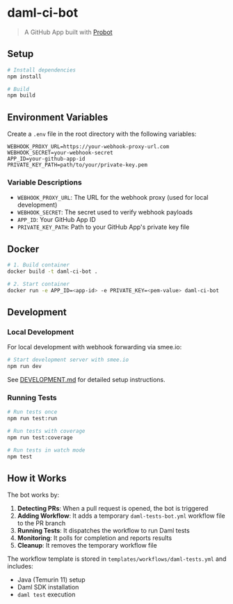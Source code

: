# daml-ci-bot

> A GitHub App built with [Probot](https://github.com/probot/probot)

## Setup

```sh
# Install dependencies
npm install

# Build
npm build
```

## Environment Variables

Create a `.env` file in the root directory with the following variables:

```env
WEBHOOK_PROXY_URL=https://your-webhook-proxy-url.com
WEBHOOK_SECRET=your-webhook-secret
APP_ID=your-github-app-id
PRIVATE_KEY_PATH=path/to/your/private-key.pem
```

### Variable Descriptions

- `WEBHOOK_PROXY_URL`: The URL for the webhook proxy (used for local development)
- `WEBHOOK_SECRET`: The secret used to verify webhook payloads
- `APP_ID`: Your GitHub App ID
- `PRIVATE_KEY_PATH`: Path to your GitHub App's private key file

## Docker

```sh
# 1. Build container
docker build -t daml-ci-bot .

# 2. Start container
docker run -e APP_ID=<app-id> -e PRIVATE_KEY=<pem-value> daml-ci-bot
```

## Development

### Local Development

For local development with webhook forwarding via smee.io:

```sh
# Start development server with smee.io
npm run dev
```

See [DEVELOPMENT.md](DEVELOPMENT.md) for detailed setup instructions.

### Running Tests

```sh
# Run tests once
npm run test:run

# Run tests with coverage
npm run test:coverage

# Run tests in watch mode
npm test
```

## How it Works

The bot works by:

1. **Detecting PRs**: When a pull request is opened, the bot is triggered
2. **Adding Workflow**: It adds a temporary `daml-tests-bot.yml` workflow file to the PR branch
3. **Running Tests**: It dispatches the workflow to run Daml tests
4. **Monitoring**: It polls for completion and reports results
5. **Cleanup**: It removes the temporary workflow file

The workflow template is stored in `templates/workflows/daml-tests.yml` and includes:
- Java (Temurin 11) setup
- Daml SDK installation
- `daml test` execution

